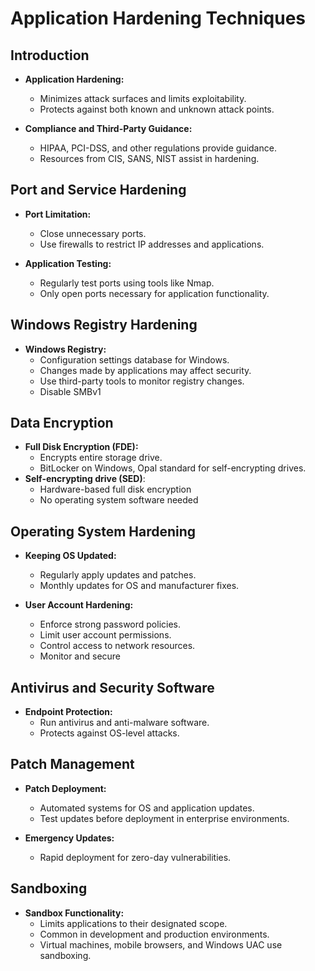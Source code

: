 # Application Hardening Techniques

## Introduction

- **Application Hardening:**
    - Minimizes attack surfaces and limits exploitability.
    - Protects against both known and unknown attack points.

- **Compliance and Third-Party Guidance:**
    - HIPAA, PCI-DSS, and other regulations provide guidance.
    - Resources from CIS, SANS, NIST assist in hardening.

## Port and Service Hardening

- **Port Limitation:**
    - Close unnecessary ports.
    - Use firewalls to restrict IP addresses and applications.

- **Application Testing:**
    - Regularly test ports using tools like Nmap.
    - Only open ports necessary for application functionality.

## Windows Registry Hardening

- **Windows Registry:**
    - Configuration settings database for Windows.
    - Changes made by applications may affect security.
    - Use third-party tools to monitor registry changes.
    - Disable SMBv1

## Data Encryption

- **Full Disk Encryption (FDE):**
    - Encrypts entire storage drive.
    - BitLocker on Windows, Opal standard for self-encrypting drives.
- **Self-encrypting drive (SED)**:
	- Hardware-based full disk encryption
	- No operating system software needed

## Operating System Hardening

- **Keeping OS Updated:**
    - Regularly apply updates and patches.
    - Monthly updates for OS and manufacturer fixes.

- **User Account Hardening:**
    - Enforce strong password policies.
    - Limit user account permissions.
    - Control access to network resources.
    - Monitor and secure

## Antivirus and Security Software

- **Endpoint Protection:**
    - Run antivirus and anti-malware software.
    - Protects against OS-level attacks.

## Patch Management

- **Patch Deployment:**
    - Automated systems for OS and application updates.
    - Test updates before deployment in enterprise environments.

- **Emergency Updates:**
    - Rapid deployment for zero-day vulnerabilities.

## Sandboxing

- **Sandbox Functionality:**
    - Limits applications to their designated scope.
    - Common in development and production environments.
    - Virtual machines, mobile browsers, and Windows UAC use sandboxing.

